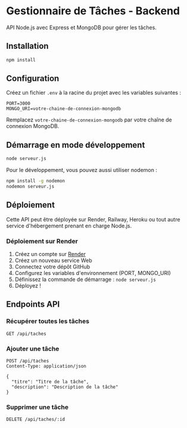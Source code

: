 # Gestionnaire de Tâches - Backend

API Node.js avec Express et MongoDB pour gérer les tâches.

## Installation

```bash
npm install
```

## Configuration

Créez un fichier `.env` à la racine du projet avec les variables suivantes :

```
PORT=3000
MONGO_URI=votre-chaine-de-connexion-mongodb
```

Remplacez `votre-chaine-de-connexion-mongodb` par votre chaîne de connexion MongoDB.

## Démarrage en mode développement

```bash
node serveur.js
```

Pour le développement, vous pouvez aussi utiliser nodemon :

```bash
npm install -g nodemon
nodemon serveur.js
```

## Déploiement

Cette API peut être déployée sur Render, Railway, Heroku ou tout autre service d'hébergement prenant en charge Node.js.

### Déploiement sur Render

1. Créez un compte sur [Render](https://render.com/)
2. Créez un nouveau service Web
3. Connectez votre dépôt GitHub
4. Configurez les variables d'environnement (PORT, MONGO_URI)
5. Définissez la commande de démarrage : `node serveur.js`
6. Déployez !

## Endpoints API

### Récupérer toutes les tâches
```
GET /api/taches
```

### Ajouter une tâche
```
POST /api/taches
Content-Type: application/json

{
  "titre": "Titre de la tâche",
  "description": "Description de la tâche"
}
```

### Supprimer une tâche
```
DELETE /api/taches/:id
``` 